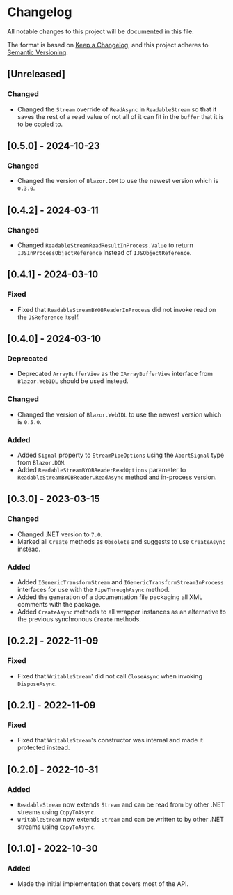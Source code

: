 # Changelog
All notable changes to this project will be documented in this file.

The format is based on [Keep a Changelog](https://keepachangelog.com/en/1.0.0/),
and this project adheres to [Semantic Versioning](https://semver.org/spec/v2.0.0.html).

## [Unreleased]
### Changed
- Changed the `Stream` override of `ReadAsync` in `ReadableStream` so that it saves the rest of a read value of not all of it can fit in the `buffer` that it is to be copied to.

## [0.5.0] - 2024-10-23
### Changed
- Changed the version of `Blazor.DOM` to use the newest version which is `0.3.0`.

## [0.4.2] - 2024-03-11
### Changed
- Changed `ReadableStreamReadResultInProcess.Value` to return `IJSInProcessObjectReference` instead of `IJSObjectReference`.

## [0.4.1] - 2024-03-10
### Fixed
- Fixed that `ReadableStreamBYOBReaderInProcess` did not invoke read on the `JSReference` itself.

## [0.4.0] - 2024-03-10
### Deprecated
- Deprecated `ArrayBufferView` as the `IArrayBufferView` interface from `Blazor.WebIDL` should be used instead.
### Changed
- Changed the version of `Blazor.WebIDL` to use the newest version which is `0.5.0`.
### Added
- Added `Signal` property to `StreamPipeOptions` using the `AbortSignal` type from `Blazor.DOM`.
- Added `ReadableStreamBYOBReaderReadOptions` parameter to `ReadableStreamBYOBReader.ReadAsync` method and in-process version.

## [0.3.0] - 2023-03-15
### Changed
- Changed .NET version to `7.0`.
- Marked all `Create` methods as `Obsolete` and suggests to use `CreateAsync` instead.
### Added
- Added `IGenericTransformStream` and `IGenericTransformStreamInProcess` interfaces for use with the `PipeThroughAsync` method.
- Added the generation of a documentation file packaging all XML comments with the package.
- Added `CreateAsync` methods to all wrapper instances as an alternative to the previous synchronous `Create` methods.

## [0.2.2] - 2022-11-09
### Fixed
- Fixed that `WritableStream`' did not call `CloseAsync` when invoking `DisposeAsync`.

## [0.2.1] - 2022-11-09
### Fixed
- Fixed that `WritableStream`'s constructor was internal and made it protected instead.

## [0.2.0] - 2022-10-31
### Added
- `ReadableStream` now extends `Stream` and can be read from by other .NET streams using `CopyToAsync`.
- `WritableStream` now extends `Stream` and can be written to by other .NET streams using `CopyToAsync`.

## [0.1.0] - 2022-10-30
### Added
- Made the initial implementation that covers most of the API.